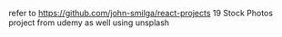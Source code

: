 refer to https://github.com/john-smilga/react-projects
19 Stock Photos project
from udemy as well
using unsplash
